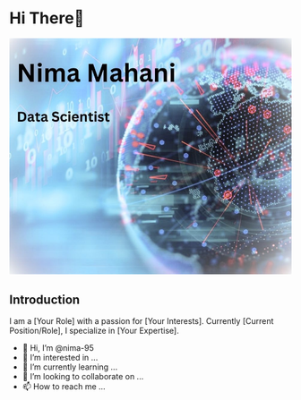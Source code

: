 # Hi There👋 

<img src="https://github.com/nima-95/nima-95/blob/main/Nima%20Mahani.jpg" alt="banner that says Nima Mahani - Data Scientist">

## Introduction
I am a [Your Role] with a passion for [Your Interests]. Currently [Current Position/Role], I specialize in [Your Expertise].

- 👋 Hi, I’m @nima-95
- 👀 I’m interested in ...
- 🌱 I’m currently learning ...
- 💞️ I’m looking to collaborate on ...
- 📫 How to reach me ...

<!---
nima-95/nima-95 is a ✨ special ✨ repository because its `README.md` (this file) appears on your GitHub profile.
You can click the Preview link to take a look at your changes.
--->
